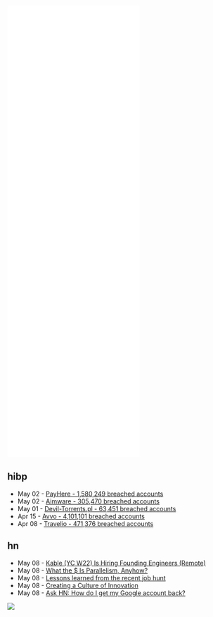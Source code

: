 ![Metrics](https://raw.githubusercontent.com/phixion/phixion/master/metrics.svg)

## hibp

<!--
for https://github.com/phixion/phixion/blob/main/.github/workflows/feeds.yml
-->
<!--START_SECTION:haveibeenpwnd-->
- May 02 - [PayHere - 1,580,249 breached accounts](https://haveibeenpwned.com/PwnedWebsites#PayHere)
- May 02 - [Aimware - 305,470 breached accounts](https://haveibeenpwned.com/PwnedWebsites#Aimware)
- May 01 - [Devil-Torrents.pl - 63,451 breached accounts](https://haveibeenpwned.com/PwnedWebsites#DevilTorrents)
- Apr 15 - [Avvo - 4,101,101 breached accounts](https://haveibeenpwned.com/PwnedWebsites#Avvo)
- Apr 08 - [Travelio - 471,376 breached accounts](https://haveibeenpwned.com/PwnedWebsites#Travelio)
<!--END_SECTION:haveibeenpwnd-->

## hn

<!--
for https://github.com/phixion/phixion/blob/main/.github/workflows/feeds.yml
-->
<!--START_SECTION:hn-->
- May 08 - [Kable (YC W22) Is Hiring Founding Engineers (Remote)](https://www.ycombinator.com/companies/kable/jobs/7YUZkyG-founding-full-stack-software-engineer)
- May 08 - [What the $ Is Parallelism, Anyhow?](https://web.archive.org/web/20091103162537/http://software.intel.com/en-us/articles/what-the-is-parallelism-anyhow-1/)
- May 08 - [Lessons learned from the recent job hunt](https://www.jvt.me/posts/2022/05/02/lessons-learned-job-hunt/)
- May 08 - [Creating a Culture of Innovation](https://changelog.com/practicalai/170)
- May 08 - [Ask HN: How do I get my Google account back?](https://news.ycombinator.com/item?id=31302391)
<!--END_SECTION:hn-->

<!--
for https://yhype.me
-->
![](https://hit.yhype.me/github/profile?user_id=13013670)
